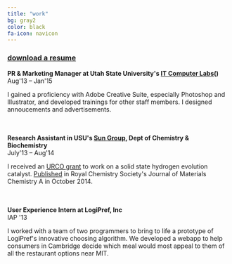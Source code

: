 ```yaml
---
title: "work"
bg: gray2
color: black
fa-icon: navicon
---
```


<h3><a href="/lbogoev.pdf">download a resume</a></h3>

**PR & Marketing Manager at Utah State University's <a href="http://it.usu.edu/labs" target="_blank">IT Computer Labs</a>()**  
Aug&#39;13 – Jan&#39;15
	

I gained a proficiency with Adobe Creative Suite, especially Photoshop and Illustrator, and developed trainings for other staff members. I designed annoucements and advertisements.


<br/><br/>
**Research Assistant in USU's [Sun Group](http://www.yujiesun.org), Dept of Chemistry & Biochemistry**  
July&#39;13 – Aug&#39;14


I received an [URCO grant](http://rgs.usu.edu/studentresearch/htm/ur-opportunities/fund-your-research/urco) to work on a solid state hydrogen evolution catalyst. [Published](http://pubs.rsc.org/en/content/articlelanding/2014/ta/c4ta04339a#!divAbstract) in Royal Chemistry Society's Journal of Materials Chemistry A in October 2014. 


<br/><br/>
**User Experience Intern at LogiPref, Inc**  
IAP &#39;13

I worked with a team of two programmers to bring to life a prototype of LogiPref's innovative choosing algorithm. We developed a webapp to help consumers in Cambridge decide which meal would most appeal to them of all the restaurant options near MIT. 